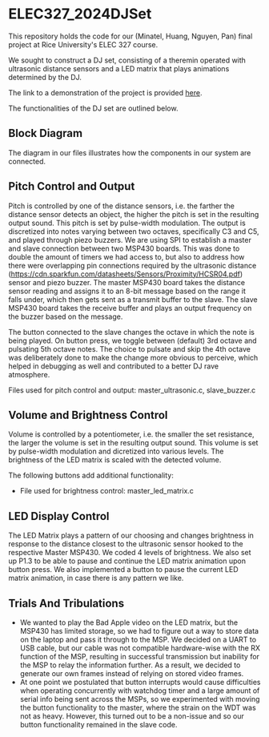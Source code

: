 # ELEC327_2024DJSet
This repository holds the code for our (Minatel, Huang, Nguyen, Pan) final project at Rice University's ELEC 327 course. 

We sought to construct a DJ set, consisting of a theremin operated with ultrasonic distance sensors and a LED matrix that plays animations determined by the DJ. 

The link to a demonstration of the project is provided [here](https://rice.box.com/s/wwp57yu2822f0gqisk5gadgmjqpktd3a).

The functionalities of the DJ set are outlined below.

## Block Diagram
The diagram in our files illustrates how the components in our system are connected.

## Pitch Control and Output
Pitch is controlled by one of the distance sensors, i.e. the farther the distance sensor detects an object, the higher the pitch is set in the resulting output sound. This pitch is set by pulse-width modulation. The output is discretized into notes varying between two octaves, specifically C3 and C5, and played through piezo buzzers. We are using SPI to establish a master and slave connection between two MSP430 boards. This was done to double the amount of timers we had access to, but also to address how there were overlapping pin connections required by the ultrasonic distance (https://cdn.sparkfun.com/datasheets/Sensors/Proximity/HCSR04.pdf) sensor and piezo buzzer. The master MSP430 board takes the distance sensor reading and assigns it to an 8-bit message based on the range it falls under, which then gets sent as a transmit buffer to the slave. The slave MSP430 board takes the receive buffer and plays an output frequency on the buzzer based on the message. 

The button connected to the slave changes the octave in which the note is being played. On button press, we toggle between (default) 3rd octave and pulsating 5th octave notes. The choice to pulsate and skip the 4th octave was deliberately done to make the change more obvious to perceive, which helped in debugging as well and contributed to a better DJ rave atmosphere. 

Files used for pitch control and output: master_ultrasonic.c, slave_buzzer.c

## Volume and Brightness Control
Volume is controlled by a potentiometer, i.e. the smaller the set resistance, the larger the volume is set in the resulting output sound. This volume is set by pulse-width modulation and dicretized into various levels. The brightness of the LED matrix is scaled with the detected volume.

The following buttons add additional functionality:
- File used for brightness control: master_led_matrix.c

## LED Display Control
The LED Matrix plays a pattern of our choosing and changes brightness in response to the distance closest to the ultrasonic sensor hooked to the respective Master MSP430. We coded 4 levels of brightness. We also set up P1.3 to be able to pause and continue the LED matrix animation upon button press. We also implemented a button to pause the current LED matrix animation, in case there is any pattern we like.

## Trials And Tribulations
- We wanted to play the Bad Apple video on the LED matrix, but the MSP430 has limited storage, so we had to figure out a way to store data on the laptop and pass it through to the MSP. We decided on a UART to USB cable, but our cable was not compatible hardware-wise with the RX function of the MSP, resulting in successful transmission but inability for the MSP to relay the information further. As a result, we decided to generate our own frames instead of relying on stored video frames.
- At one point we postulated that button interrupts would cause difficulties when operating concurrently with watchdog timer and a large amount of serial info being sent across the MSPs, so we experimented with moving the button functionality to the master, where the strain on the WDT was not as heavy. However, this turned out to be a non-issue and so our button functionality remained in the slave code.
